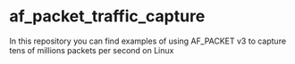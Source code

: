 # af_packet_traffic_capture
In this repository you can find examples of using AF_PACKET v3 to capture tens of millions packets per second on Linux

